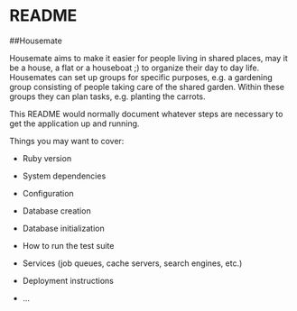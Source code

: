 # README

##Housemate

Housemate aims to make it easier for people living in shared places, may it be a house, a flat or a houseboat ;) to organize their day to day life. Housemates can set up groups for specific purposes, e.g. a gardening group consisting of people taking care of the shared garden. Within these groups they can plan tasks, e.g. planting the carrots.












This README would normally document whatever steps are necessary to get the
application up and running.

Things you may want to cover:

* Ruby version

* System dependencies

* Configuration

* Database creation

* Database initialization

* How to run the test suite

* Services (job queues, cache servers, search engines, etc.)

* Deployment instructions

* ...
